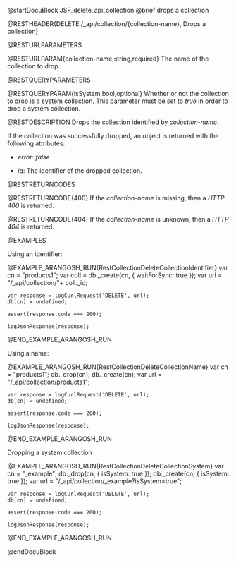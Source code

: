
@startDocuBlock JSF_delete_api_collection
@brief drops a collection

@RESTHEADER{DELETE /_api/collection/{collection-name}, Drops a collection}

@RESTURLPARAMETERS

@RESTURLPARAM{collection-name,string,required}
The name of the collection to drop.

@RESTQUERYPARAMETERS

@RESTQUERYPARAM{isSystem,bool,optional}
Whether or not the collection to drop is a system collection. This parameter
must be set to *true* in order to drop a system collection.

@RESTDESCRIPTION
Drops the collection identified by *collection-name*.

If the collection was successfully dropped, an object is returned with
the following attributes:

- *error*: *false*

- *id*: The identifier of the dropped collection.

@RESTRETURNCODES

@RESTRETURNCODE{400}
If the *collection-name* is missing, then a *HTTP 400* is
returned.

@RESTRETURNCODE{404}
If the *collection-name* is unknown, then a *HTTP 404* is returned.

@EXAMPLES

Using an identifier:

@EXAMPLE_ARANGOSH_RUN{RestCollectionDeleteCollectionIdentifier}
    var cn = "products1";
    var coll = db._create(cn, { waitForSync: true });
    var url = "/_api/collection/"+ coll._id;

    var response = logCurlRequest('DELETE', url);
    db[cn] = undefined;

    assert(response.code === 200);

    logJsonResponse(response);
@END_EXAMPLE_ARANGOSH_RUN

Using a name:

@EXAMPLE_ARANGOSH_RUN{RestCollectionDeleteCollectionName}
    var cn = "products1";
    db._drop(cn);
    db._create(cn);
    var url = "/_api/collection/products1";

    var response = logCurlRequest('DELETE', url);
    db[cn] = undefined;

    assert(response.code === 200);

    logJsonResponse(response);
@END_EXAMPLE_ARANGOSH_RUN

Dropping a system collection

@EXAMPLE_ARANGOSH_RUN{RestCollectionDeleteCollectionSystem}
    var cn = "_example";
    db._drop(cn, { isSystem: true });
    db._create(cn, { isSystem: true });
    var url = "/_api/collection/_example?isSystem=true";

    var response = logCurlRequest('DELETE', url);
    db[cn] = undefined;

    assert(response.code === 200);

    logJsonResponse(response);
@END_EXAMPLE_ARANGOSH_RUN

@endDocuBlock

